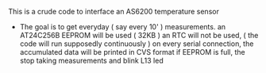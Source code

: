 This is a crude code to interface an AS6200 temperature sensor

* The goal is to get everyday ( say every 10' ) measurements.
an AT24C256B EEPROM will be used ( 32KB )
an RTC will not be used, ( the code will run supposedly continuously )
on every serial connection, the accumulated data will be printed in CVS format
if EEPROM is full, the stop taking measurements and blink L13 led
